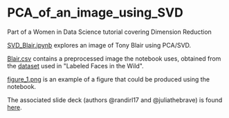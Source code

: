 # PCA_of_an_image_using_SVD

Part of a Women in Data Science tutorial covering Dimension Reduction

[SVD_Blair.ipynb](SVD_Blair.ipynb) explores an image of Tony Blair using PCA/SVD.

[Blair.csv](Blair.csv) contains a preprocessed image the notebook uses, obtained from the [dataset](http://vis-www.cs.umass.edu/lfw/lfw-funneled.tgz) used in "Labeled Faces in the Wild".

[figure_1.png](figure_1.png) is an example of a figure that could be produced using the notebook.

The associated slide deck (authors @randirl17 and @juliathebrave) is found [here](http://docs.google.com/presentation/d/1yUHj71GrG4FHMxnr7OGPNkh84fENkzngdVlxSIixYLs/).
